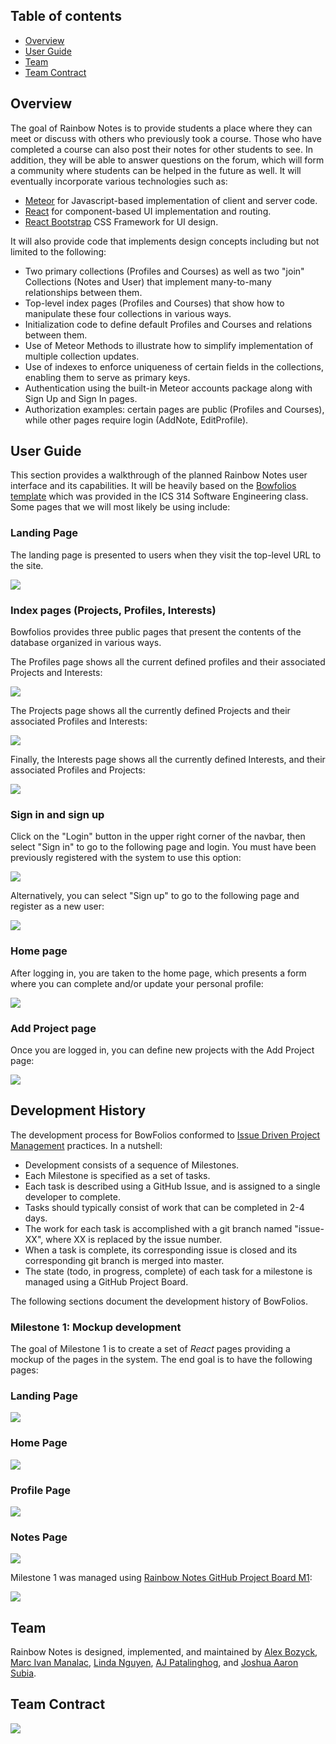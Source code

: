 

## Table of contents

* [Overview](#overview)
* [User Guide](#user-guide)
* [Team](#team)
* [Team Contract](#team-contract)

## Overview

The goal of Rainbow Notes is to provide students a place where they can meet or discuss with others who previously took a course. Those who have completed a course can also post their notes for other students to see. In addition, they will be able to answer questions on the forum, which will form a community where students can be helped in the future as well. It will eventually incorporate various technologies such as:

* [Meteor](https://www.meteor.com/) for Javascript-based implementation of client and server code.
* [React](https://reactjs.org/) for component-based UI implementation and routing.
* [React Bootstrap](https://react-bootstrap.github.io/) CSS Framework for UI design.

It will also provide code that implements design concepts including but not limited to the following:

* Two primary collections (Profiles and Courses) as well as two "join" Collections (Notes and User) that implement many-to-many relationships between them.
* Top-level index pages (Profiles and Courses) that show how to manipulate these four collections in various ways.
* Initialization code to define default Profiles and Courses and relations between them.
* Use of Meteor Methods to illustrate how to simplify implementation of multiple collection updates.
* Use of indexes to enforce uniqueness of certain fields in the collections, enabling them to serve as primary keys.
* Authentication using the built-in Meteor accounts package along with Sign Up and Sign In pages.
* Authorization examples: certain pages are public (Profiles and Courses), while other pages require login (AddNote, EditProfile).

## User Guide

This section provides a walkthrough of the planned Rainbow Notes user interface and its capabilities. It will be heavily based on the [Bowfolios template](https://bowfolios.github.io) which was provided in the ICS 314 Software Engineering class. Some pages that we will most likely be using include:

### Landing Page

The landing page is presented to users when they visit the top-level URL to the site.

![](https://bowfolios.github.io/images/landing-page.png)

### Index pages (Projects, Profiles, Interests)

Bowfolios provides three public pages that present the contents of the database organized in various ways.

The Profiles page shows all the current defined profiles and their associated Projects and Interests:

![](https://bowfolios.github.io/images/profiles-page.png)

The Projects page shows all the currently defined Projects and their associated Profiles and Interests:

![](https://bowfolios.github.io/images/projects-page.png)

Finally, the Interests page shows all the currently defined Interests, and their associated Profiles and Projects:

![](https://bowfolios.github.io/images/interests-page.png)


### Sign in and sign up

Click on the "Login" button in the upper right corner of the navbar, then select "Sign in" to go to the following page and login. You must have been previously registered with the system to use this option:

![](https://bowfolios.github.io/images/signin-page.png)

Alternatively, you can select "Sign up" to go to the following page and register as a new user:

![](https://bowfolios.github.io/images/signup-page.png)

### Home page

After logging in, you are taken to the home page, which presents a form where you can complete and/or update your personal profile:

![](https://bowfolios.github.io/images/home-page.png)

### Add Project page

Once you are logged in, you can define new projects with the Add Project page:

![](https://bowfolios.github.io/images/add-project-page.png)

## Development History

The development process for BowFolios conformed to [Issue Driven Project Management](http://courses.ics.hawaii.edu/ics314f19/modules/project-management/) practices. In a nutshell:

* Development consists of a sequence of Milestones.
* Each Milestone is specified as a set of tasks.
* Each task is described using a GitHub Issue, and is assigned to a single developer to complete.
* Tasks should typically consist of work that can be completed in 2-4 days.
* The work for each task is accomplished with a git branch named "issue-XX", where XX is replaced by the issue number.
* When a task is complete, its corresponding issue is closed and its corresponding git branch is merged into master.
* The state (todo, in progress, complete) of each task for a milestone is managed using a GitHub Project Board.

The following sections document the development history of BowFolios.

### Milestone 1: Mockup development

The goal of Milestone 1 is to create a set of *React* pages providing a mockup of the pages in the system. The end goal is to have the following pages:

### Landing Page
![](images/landing.png)

### Home Page
![](images/home.png)

### Profile Page
![](images/profile.png)

### Notes Page
![](images/notes.png)

Milestone 1 was managed using [Rainbow Notes GitHub Project Board M1](https://github.com/orgs/rainbow-notes/projects/1):

![](images/ProjectM1.png)

## Team
Rainbow Notes is designed, implemented, and maintained by [Alex Bozyck](https://abozb01.github.io/), [Marc Ivan Manalac](https://marcivanmanalac.github.io/), [Linda Nguyen](https://lindanguyen25.github.io), [AJ Patalinghog](https://aj-patalinghog.github.io), and [Joshua Aaron Subia](https://josh-subia.github.io/).

## Team Contract
![](images/team-contract-image.png)
